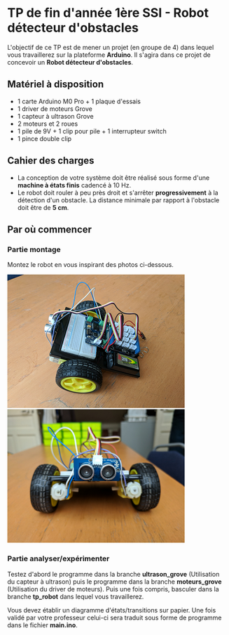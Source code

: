 
# TP de fin d'année 1ère SSI - Robot détecteur d'obstacles

L'objectif de ce TP est de mener un projet (en groupe de 4)
dans lequel vous travaillerez sur la plateforme __Arduino__. Il s'agira dans ce 
projet de concevoir un __Robot détecteur d'obstacles__.

## Matériel à disposition

* 1 carte Arduino M0 Pro + 1 plaque d'essais
* 1 driver de moteurs Grove 
* 1 capteur à ultrason Grove
* 2 moteurs et 2 roues
* 1 pile de 9V + 1 clip pour pile + 1 interrupteur switch
* 1 pince double clip

## Cahier des charges

* La conception de votre système doit être réalisé sous forme d'une __machine à
états finis__ cadencé à 10 Hz.
* Le robot doit rouler à peu près droit et s'arrêter __progressivement__ à la
détection d'un obstacle. La distance minimale par rapport à l'obstacle doit être de
__5 cm__.

## Par où commencer

### Partie montage

Montez le robot en vous inspirant des photos ci-dessous.

![vue de profil](image1.png)&nbsp;&nbsp;&nbsp;&nbsp;&nbsp;&nbsp;![vue de face](image2.png)


### Partie analyser/expérimenter

Testez d'abord le programme dans la branche __ultrason_grove__ 
(Utilisation du capteur à ultrason) puis le programme dans la branche 
__moteurs_grove__ (Utilisation du driver de moteurs). Puis une fois
compris, basculer dans la branche __tp_robot__ dans
lequel vous travaillerez.

Vous devez établir un diagramme d'états/transitions sur papier. Une fois
validé par votre professeur celui-ci sera traduit sous forme de 
programme dans le fichier __main.ino__.
